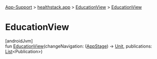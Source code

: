 
[App-Support](../../../app-support.html) > [healthstack.app](../index.html) > [EducationView](index.html) > [EducationView](-education-view.html)



# EducationView



[androidJvm]\
fun [EducationView](-education-view.html)(changeNavigation: ([AppStage](../../healthstack.app.pref/-app-stage/index.html)) -&gt; [Unit](https://kotlinlang.org/api/latest/jvm/stdlib/kotlin/-unit/index.html), publications: [List](https://kotlinlang.org/api/latest/jvm/stdlib/kotlin.collections/-list/index.html)&lt;Publication&gt;)




